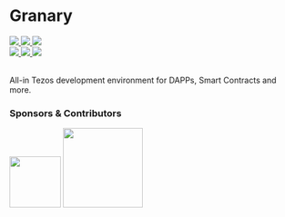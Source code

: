 # Granary

<div float="left">
    <a href="https://circleci.com/gh/stove-labs/granary/tree/feature%2Fcli">
        <img src="https://img.shields.io/circleci/project/github/stove-labs/granary/feature/cli.svg"/>
    </a>
    <a href="https://github.com/stove-labs/granary/blob/feature/cli/LICENSE">
        <img src="https://img.shields.io/github/license/stove-labs/granary.svg"/>
    </a>
    <a href="https://www.npmjs.com/package/@stove-labs/granary">
        <img src="https://img.shields.io/npm/v/@stove-labs/granary.svg?label=%40stove-labs%2Fgranary" />
    </a>
</div>
<div float="left">
    <a href="https://stove-labs.github.io/granary/">
        <img src="https://img.shields.io/badge/Docs-easy--to--read-brightgreen.svg" />
    </a>
    <a href="https://stove-labs.github.io/granary/docs/tutorials.html">
        <img src="https://img.shields.io/badge/Tutorials-comprehensive-brightgreen.svg" />
    </a>
    <a href="https://t.me/stove_labs">
        <img src="https://img.shields.io/badge/Community-blue.svg?logo=telegram" />
    </a>
</div>
<br/>

All-in Tezos development environment for DAPPs, Smart Contracts and more.

### Sponsors & Contributors

<div float="left">
  <img src="https://stove-labs.com/logo_transparent.png" width="90" />
  <img src="https://tqgroup.io/static/images/logo.svg" width="140" />
</div>
<br/>